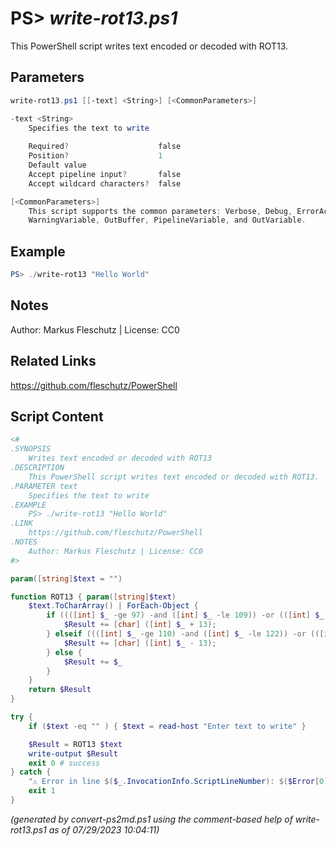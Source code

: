 PS> *write-rot13.ps1*
====================

This PowerShell script writes text encoded or decoded with ROT13.

Parameters
----------
```powershell
write-rot13.ps1 [[-text] <String>] [<CommonParameters>]

-text <String>
    Specifies the text to write
    
    Required?                    false
    Position?                    1
    Default value                
    Accept pipeline input?       false
    Accept wildcard characters?  false

[<CommonParameters>]
    This script supports the common parameters: Verbose, Debug, ErrorAction, ErrorVariable, WarningAction, 
    WarningVariable, OutBuffer, PipelineVariable, and OutVariable.
```

Example
-------
```powershell
PS> ./write-rot13 "Hello World"

```

Notes
-----
Author: Markus Fleschutz | License: CC0

Related Links
-------------
https://github.com/fleschutz/PowerShell

Script Content
--------------
```powershell
<#
.SYNOPSIS
	Writes text encoded or decoded with ROT13
.DESCRIPTION
	This PowerShell script writes text encoded or decoded with ROT13.
.PARAMETER text
	Specifies the text to write
.EXAMPLE
	PS> ./write-rot13 "Hello World"
.LINK
	https://github.com/fleschutz/PowerShell
.NOTES
	Author: Markus Fleschutz | License: CC0
#>

param([string]$text = "")

function ROT13 { param([string]$text)
	$text.ToCharArray() | ForEach-Object {
		if ((([int] $_ -ge 97) -and ([int] $_ -le 109)) -or (([int] $_ -ge 65) -and ([int] $_ -le 77))) {
			$Result += [char] ([int] $_ + 13);
		} elseif ((([int] $_ -ge 110) -and ([int] $_ -le 122)) -or (([int] $_ -ge 78) -and ([int] $_ -le 90))) {
			$Result += [char] ([int] $_ - 13);
		} else {
			$Result += $_
		}        
	}
	return $Result
}

try {
	if ($text -eq "" ) { $text = read-host "Enter text to write" }

	$Result = ROT13 $text
	write-output $Result
	exit 0 # success
} catch {
	"⚠️ Error in line $($_.InvocationInfo.ScriptLineNumber): $($Error[0])"
	exit 1
}
```

*(generated by convert-ps2md.ps1 using the comment-based help of write-rot13.ps1 as of 07/29/2023 10:04:11)*
